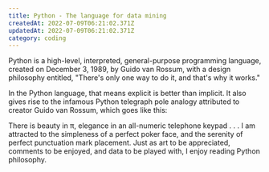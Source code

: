 ```yaml
---
title: Python - The language for data mining
createdAt: 2022-07-09T06:21:02.371Z
updatedAt: 2022-07-09T06:21:02.371Z
category: coding
---
```


Python is a high-level, interpreted, general-purpose programming language, created on December 3, 1989, by Guido van Rossum, with a design philosophy entitled, "There's only one way to do it, and that's why it works."

In the Python language, that means explicit is better than implicit. It also gives rise to the infamous Python telegraph pole analogy attributed to creator Guido van Rossum, which goes like this:

There is beauty in π, elegance in an all-numeric telephone keypad . . . I am attracted to the simpleness of a perfect poker face, and the serenity of perfect punctuation mark placement. Just as art to be appreciated, comments to be enjoyed, and data to be played with, I enjoy reading Python philosophy.
